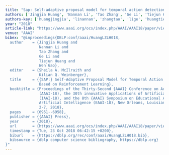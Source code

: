 ```yaml
---
title: "Sap: Self-adaptive proposal model for temporal action detection based on reinforcement learning"
authors: ['Jingjia Huang', 'Nannan Li', 'Tao Zhang', 'Ge Li', 'Tiejun Huang', 'Wen Gao 0001']
authors-key: ['huangjingjia', 'linannan', 'zhangtao', 'lige', 'huangtiejun', 'gaowen']
year: "2018"
article-link: "https://www.aaai.org/ocs/index.php/AAAI/AAAI18/paper/view/16109"
venue: "AAAI"
bibex: "@inproceedings{DBLP:conf/aaai/HuangLZLH018,
  author    = {Jingjia Huang and
               Nannan Li and
               Tao Zhang and
               Ge Li and
               Tiejun Huang and
               Wen Gao},
  editor    = {Sheila A. McIlraith and
               Kilian Q. Weinberger},
  title     = {{SAP:} Self-Adaptive Proposal Model for Temporal Action Detection
               Based on Reinforcement Learning},
  booktitle = {Proceedings of the Thirty-Second {AAAI} Conference on Artificial Intelligence,
               (AAAI-18), the 30th innovative Applications of Artificial Intelligence
               (IAAI-18), and the 8th {AAAI} Symposium on Educational Advances in
               Artificial Intelligence (EAAI-18), New Orleans, Louisiana, USA, February
               2-7, 2018},
  pages     = {6951--6958},
  publisher = {{AAAI} Press},
  year      = {2018},
  url       = {https://www.aaai.org/ocs/index.php/AAAI/AAAI18/paper/view/16109},
  timestamp = {Tue, 23 Oct 2018 06:42:15 +0200},
  biburl    = {https://dblp.org/rec/conf/aaai/HuangLZLH018.bib},
  bibsource = {dblp computer science bibliography, https://dblp.org}
}"
---
```


